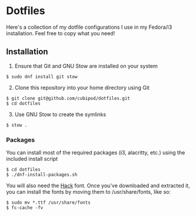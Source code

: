 # Dotfiles
Here's a collection of my dotfile configurations I use in my
Fedora/i3 installation. Feel free to copy what you need!

## Installation
1. Ensure that Git and GNU Stow are installed on your system
```
$ sudo dnf install git stow
```
2. Clone this repository into your home directory using Git
```
$ git clone git@github.com/cubipod/dotfiles.git
$ cd dotfiles
```
3. Use GNU Stow to create the symlinks
```
$ stow .
```

### Packages
You can install most of the required packages (i3, alacritty, etc.) using the included install script
```
$ cd dotfiles
$ ./dnf-install-packages.sh
```

You will also need the [Hack](https://github.com/ryanoasis/nerd-fonts/releases/latest/download/Hack.tar.xz) font.
Once you've downloaded and extracted it, you can install the fonts by moving them to /usr/share/fonts, like so:
```
$ sudo mv *.ttf /usr/share/fonts
$ fc-cache -fv
```
